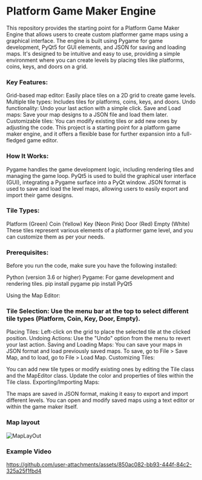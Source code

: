 # Platform Game Maker Engine
This repository provides the starting point for a Platform Game Maker Engine that allows users to create custom platformer game maps using a graphical interface. The engine is built using Pygame for game development, PyQt5 for GUI elements, and JSON for saving and loading maps. It's designed to be intuitive and easy to use, providing a simple environment where you can create levels by placing tiles like platforms, coins, keys, and doors on a grid.

### Key Features:
Grid-based map editor: Easily place tiles on a 2D grid to create game levels.
Multiple tile types: Includes tiles for platforms, coins, keys, and doors.
Undo functionality: Undo your last action with a simple click.
Save and Load maps: Save your map designs to a JSON file and load them later.
Customizable tiles: You can modify existing tiles or add new ones by adjusting the code.
This project is a starting point for a platform game maker engine, and it offers a flexible base for further expansion into a full-fledged game editor.

### How It Works:
Pygame handles the game development logic, including rendering tiles and managing the game loop.
PyQt5 is used to build the graphical user interface (GUI), integrating a Pygame surface into a PyQt window.
JSON format is used to save and load the level maps, allowing users to easily export and import their game designs.

### Tile Types:
Platform (Green)
Coin (Yellow)
Key (Neon Pink)
Door (Red)
Empty (White)
These tiles represent various elements of a platformer game level, and you can customize them as per your needs.

### Prerequisites:
Before you run the code, make sure you have the following installed:

Python (version 3.6 or higher)
Pygame: For game development and rendering tiles.
pip install pygame 
pip install PyQt5 

Using the Map Editor:

### Tile Selection: Use the menu bar at the top to select different tile types (Platform, Coin, Key, Door, Empty).
Placing Tiles: Left-click on the grid to place the selected tile at the clicked position.
Undoing Actions: Use the "Undo" option from the menu to revert your last action.
Saving and Loading Maps: You can save your maps in JSON format and load previously saved maps. To save, go to File > Save Map, and to load, go to File > Load Map.
Customizing Tiles:

You can add new tile types or modify existing ones by editing the Tile class and the MapEditor class.
Update the color and properties of tiles within the Tile class.
Exporting/Importing Maps:

The maps are saved in JSON format, making it easy to export and import different levels. You can open and modify saved maps using a text editor or within the game maker itself.
### Map layout
![MapLayOut](https://github.com/user-attachments/assets/df946490-120f-4328-a20a-8419ac0b2e3e)



### Example Video

https://github.com/user-attachments/assets/850ac082-bb93-444f-84c2-325a25f1fbd4

